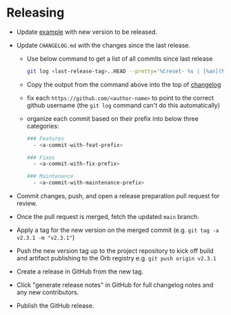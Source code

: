 # Releasing

- Update [example](./src/examples/example.yml) with new version to be released.
- Update `CHANGELOG.md` with the changes since the last release.
  - Use below command to get a list of all commits since last release

    ```sh
    git log <last-release-tag>..HEAD --pretty='%Creset- %s | [%an](https://github.com/%an)'
    ```

  - Copy the output from the command above into the top of [changelog](./CHANGELOG.md)
  - fix each `https://github.com/<author-name>` to point to the correct github username
  (the `git log` command can't do this automatically)
  - organize each commit based on their prefix into below three categories:

    ```sh
    ### Features
      - <a-commit-with-feat-prefix>

    ### Fixes
      - <a-commit-with-fix-prefix>

    ### Maintenance
      - <a-commit-with-maintenance-prefix>
    ```

- Commit changes, push, and open a release preparation pull request for review.
- Once the pull request is merged, fetch the updated `main` branch.
- Apply a tag for the new version on the merged commit (e.g. `git tag -a v2.3.1 -m "v2.3.1"`)
- Push the new version tag up to the project repository to kick off build and artifact publishing to the Orb registry e.g. `git push origin v2.3.1`
- Create a release in GitHub from the new tag.
- Click "generate release notes" in GitHub for full changelog notes and any new contributors.
- Publish the GitHub release.
